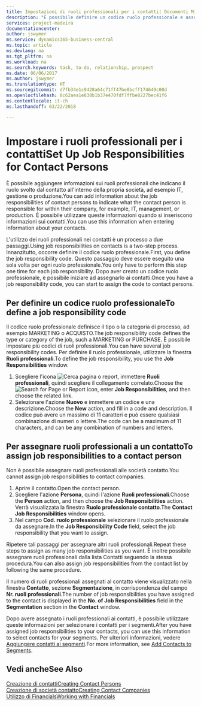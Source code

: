 ```yaml
---
title: Impostazioni di ruoli professionali per i contatti| Documenti Microsoft
description: "È possibile definire un codice ruolo professionale e assegnarlo a un contatto per indicare i task per cui il contatto è responsabile nella propria società, ad esempio IT o produzione."
services: project-madeira
documentationcenter: 
author: jswymer
ms.service: dynamics365-business-central
ms.topic: article
ms.devlang: na
ms.tgt_pltfrm: na
ms.workload: na
ms.search.keywords: task, to-do, relationship, prospect
ms.date: 06/06/2017
ms.author: jswymer
ms.translationtype: HT
ms.sourcegitcommit: d7fb34e1c9428a64c71ff47be8bcff174649c00d
ms.openlocfilehash: 8c62aea1e830b1b37e470fdf7ffbe8227bec41f6
ms.contentlocale: it-ch
ms.lasthandoff: 03/22/2018

---
```

# <a name="set-up-job-responsibilities-for-contact-persons"></a><span data-ttu-id="a401a-103">Impostare i ruoli professionali per i contatti</span><span class="sxs-lookup"><span data-stu-id="a401a-103">Set Up Job Responsibilities for Contact Persons</span></span>
<span data-ttu-id="a401a-104">È possibile aggiungere informazioni sui ruoli professionali che indicano il ruolo svolto dal contatto all'interno della propria società, ad esempio IT, gestione o produzione.</span><span class="sxs-lookup"><span data-stu-id="a401a-104">You can add information about the job responsibilities of contact persons to indicate what the contact person is responsible for within their company, for example, IT, management, or production.</span></span> <span data-ttu-id="a401a-105">È possibile utilizzare queste informazioni quando si inseriscono informazioni sui contatti.</span><span class="sxs-lookup"><span data-stu-id="a401a-105">You can use this information when entering information about your contacts.</span></span>

<span data-ttu-id="a401a-106">L'utilizzo dei ruoli professionali nei contatti è un processo a due passaggi.</span><span class="sxs-lookup"><span data-stu-id="a401a-106">Using job responsibilities on contacts is a two-step process.</span></span> <span data-ttu-id="a401a-107">Innanzitutto, occorre definire il codice ruolo professionale.</span><span class="sxs-lookup"><span data-stu-id="a401a-107">First, you define the job responsibility code.</span></span> <span data-ttu-id="a401a-108">Questo passaggio deve essere eseguito una sola volta per ogni ruolo professionale.</span><span class="sxs-lookup"><span data-stu-id="a401a-108">You only have to perform this step one time for each job responsibility.</span></span> <span data-ttu-id="a401a-109">Dopo aver creato un codice ruolo professionale, è possibile iniziare ad assegnarlo ai contatti.</span><span class="sxs-lookup"><span data-stu-id="a401a-109">Once you have a job responsibility code, you can start to assign the code to contact persons.</span></span>

## <a name="to-define-a-job-responsibility-code"></a><span data-ttu-id="a401a-110">Per definire un codice ruolo professionale</span><span class="sxs-lookup"><span data-stu-id="a401a-110">To define a job responsibility code</span></span>
<span data-ttu-id="a401a-111">Il codice ruolo professionale definisce il tipo o la categoria di processo, ad esempio MARKETING o ACQUISTO.</span><span class="sxs-lookup"><span data-stu-id="a401a-111">The job responsibility code defines the type or category of the job, such a MARKETING or PURCHASE.</span></span> <span data-ttu-id="a401a-112">È possibile impostare più codici di ruoli professionali.</span><span class="sxs-lookup"><span data-stu-id="a401a-112">You can have several job responsibility codes.</span></span> <span data-ttu-id="a401a-113">Per definire il ruolo professionale, utilizzare la finestra **Ruoli professionali**.</span><span class="sxs-lookup"><span data-stu-id="a401a-113">To define the job responsibility, you use the **Job Responsibilities** window.</span></span>

1. <span data-ttu-id="a401a-114">Scegliere l'icona ![Cerca pagina o report](media/ui-search/search_small.png "icona Cerca pagina o report"), immettere **Ruoli professionali**, quindi scegliere il collegamento correlato.</span><span class="sxs-lookup"><span data-stu-id="a401a-114">Choose the ![Search for Page or Report](media/ui-search/search_small.png "Search for Page or Report icon") icon, enter **Job Responsibilities**, and then choose the related link.</span></span>
2. <span data-ttu-id="a401a-115">Selezionare l'azione **Nuovo** e immettere un codice e una descrizione.</span><span class="sxs-lookup"><span data-stu-id="a401a-115">Choose the **New** action, and fill in a code and description.</span></span> <span data-ttu-id="a401a-116">Il codice può avere un massimo di 11 caratteri e può essere qualsiasi combinazione di numeri o lettere.</span><span class="sxs-lookup"><span data-stu-id="a401a-116">The code can be a maximum of 11 characters, and can be any combination of numbers and letters.</span></span>

## <a name="to-assign-job-responsibilities-to-a-contact-person"></a><span data-ttu-id="a401a-117">Per assegnare ruoli professionali a un contatto</span><span class="sxs-lookup"><span data-stu-id="a401a-117">To assign job responsibilities to a contact person</span></span>
<span data-ttu-id="a401a-118">Non è possibile assegnare ruoli professionali alle società contatto.</span><span class="sxs-lookup"><span data-stu-id="a401a-118">You cannot assign job responsibilities to contact companies.</span></span>

1. <span data-ttu-id="a401a-119">Aprire il contatto.</span><span class="sxs-lookup"><span data-stu-id="a401a-119">Open the contact person.</span></span>
2. <span data-ttu-id="a401a-120">Scegliere l'azione **Persona**, quindi l'azione **Ruoli professionali**.</span><span class="sxs-lookup"><span data-stu-id="a401a-120">Choose the **Person** action, and then choose the **Job Responsibilities** action.</span></span> <span data-ttu-id="a401a-121">Verrà visualizzata la finestra **Ruolo professionale contatto**.</span><span class="sxs-lookup"><span data-stu-id="a401a-121">The **Contact Job Responsibilities** window opens.</span></span>
3. <span data-ttu-id="a401a-122">Nel campo **Cod. ruolo professionale** selezionare il ruolo professionale da assegnare.</span><span class="sxs-lookup"><span data-stu-id="a401a-122">In the **Job Responsibility Code** field, select the job responsibility that you want to assign.</span></span>

<span data-ttu-id="a401a-123">Ripetere tali passaggi per assegnare altri ruoli professionali.</span><span class="sxs-lookup"><span data-stu-id="a401a-123">Repeat these steps to assign as many job responsibilities as you want.</span></span> <span data-ttu-id="a401a-124">È inoltre possibile assegnare ruoli professionali dalla lista Contatti seguendo la stessa procedura.</span><span class="sxs-lookup"><span data-stu-id="a401a-124">You can also assign job responsibilities from the contact list by following the same procedure.</span></span>

<span data-ttu-id="a401a-125">Il numero di ruoli professionali assegnati al contatto viene visualizzato nella finestra **Contatto**, sezione **Segmentazione**, in corrispondenza del campo **Nr. ruoli professionali**.</span><span class="sxs-lookup"><span data-stu-id="a401a-125">The number of job responsibilities you have assigned to the contact is displayed in the **No. of Job Responsibilities** field in the **Segmentation** section in the **Contact** window.</span></span>

<span data-ttu-id="a401a-126">Dopo avere assegnato i ruoli professionali ai contatti, è possibile utilizzare queste informazioni per selezionare i contatti per i segmenti.</span><span class="sxs-lookup"><span data-stu-id="a401a-126">After you have assigned job responsibilities to your contacts, you can use this information to select contacts for your segments.</span></span> <span data-ttu-id="a401a-127">Per ulteriori informazioni, vedere [Aggiungere contatti ai segmenti](marketing-add-contact-segment.md).</span><span class="sxs-lookup"><span data-stu-id="a401a-127">For more information, see [Add Contacts to Segments](marketing-add-contact-segment.md).</span></span>

## <a name="see-also"></a><span data-ttu-id="a401a-128">Vedi anche</span><span class="sxs-lookup"><span data-stu-id="a401a-128">See Also</span></span>
[<span data-ttu-id="a401a-129">Creazione di contatti</span><span class="sxs-lookup"><span data-stu-id="a401a-129">Creating Contact Persons</span></span>](marketing-create-contact-persons.md)  
[<span data-ttu-id="a401a-130">Creazione di società contatto</span><span class="sxs-lookup"><span data-stu-id="a401a-130">Creating Contact Companies</span></span>](marketing-create-contact-companies.md)  
[<span data-ttu-id="a401a-131">Utilizzo di Financials</span><span class="sxs-lookup"><span data-stu-id="a401a-131">Working with Financials</span></span>](ui-work-product.md)

